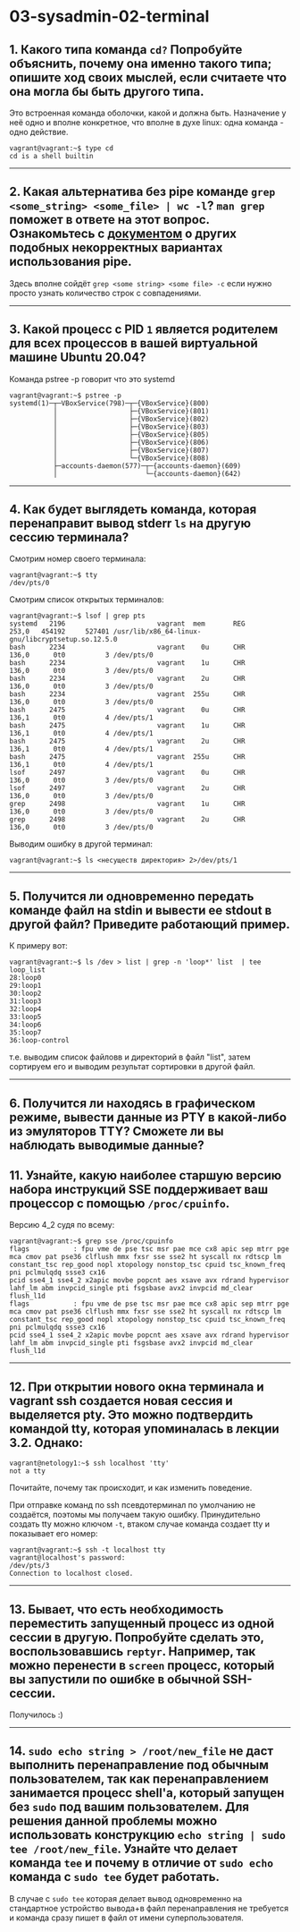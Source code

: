 # 03-sysadmin-02-terminal  

  ## 1. Какого типа команда `cd?` Попробуйте объяснить, почему она именно такого типа; опишите ход своих мыслей, если считаете что она могла бы быть другого типа.

Это встроенная команда оболочки, какой и должна быть. Назначение у неё одно и вполне конкретное, что вполне в духе linux: одна команда - одно действие. 
```
vagrant@vagrant:~$ type cd
cd is a shell builtin
```

---

 ## 2. Какая альтернатива без pipe команде `grep <some_string> <some_file> | wc -l`? `man grep` поможет в ответе на этот вопрос. Ознакомьтесь с [документом](http://www.smallo.ruhr.de/award.html) о других подобных некорректных вариантах использования pipe.  

Здесь вполне сойдёт `grep <some string> <some file> -c` если нужно просто узнать количество строк с совпадениями. 

---

 ## 3. Какой процесс с PID `1` является родителем для всех процессов в вашей виртуальной машине Ubuntu 20.04?  

Команда pstree -p  говорит что это systemd  
```
vagrant@vagrant:~$ pstree -p
systemd(1)─┬─VBoxService(798)─┬─{VBoxService}(800)
           │                  ├─{VBoxService}(801)
           │                  ├─{VBoxService}(802)
           │                  ├─{VBoxService}(803)
           │                  ├─{VBoxService}(805)
           │                  ├─{VBoxService}(806)
           │                  ├─{VBoxService}(807)
           │                  └─{VBoxService}(808)
           ├─accounts-daemon(577)─┬─{accounts-daemon}(609)
           │                      └─{accounts-daemon}(642)
```

---

 ## 4. Как будет выглядеть команда, которая перенаправит вывод stderr `ls` на другую сессию терминала?  

Смотрим номер своего терминала:
```
vagrant@vagrant:~$ tty
/dev/pts/0
```

Смотрим список открытых терминалов:
```
vagrant@vagrant:~$ lsof | grep pts
systemd   2196                       vagrant  mem       REG              253,0   454192     527401 /usr/lib/x86_64-linux-gnu/libcryptsetup.so.12.5.0
bash      2234                       vagrant    0u      CHR              136,0      0t0          3 /dev/pts/0
bash      2234                       vagrant    1u      CHR              136,0      0t0          3 /dev/pts/0
bash      2234                       vagrant    2u      CHR              136,0      0t0          3 /dev/pts/0
bash      2234                       vagrant  255u      CHR              136,0      0t0          3 /dev/pts/0
bash      2475                       vagrant    0u      CHR              136,1      0t0          4 /dev/pts/1
bash      2475                       vagrant    1u      CHR              136,1      0t0          4 /dev/pts/1
bash      2475                       vagrant    2u      CHR              136,1      0t0          4 /dev/pts/1
bash      2475                       vagrant  255u      CHR              136,1      0t0          4 /dev/pts/1
lsof      2497                       vagrant    0u      CHR              136,0      0t0          3 /dev/pts/0
lsof      2497                       vagrant    2u      CHR              136,0      0t0          3 /dev/pts/0
grep      2498                       vagrant    1u      CHR              136,0      0t0          3 /dev/pts/0
grep      2498                       vagrant    2u      CHR              136,0      0t0          3 /dev/pts/0
```

Выводим ошибку в другой терминал:
```
vagrant@vagrant:~$ ls <несуществ директория> 2>/dev/pts/1
```

---

 ## 5. Получится ли одновременно передать команде файл на stdin и вывести ее stdout в другой файл? Приведите работающий пример.  
 
 К примеру вот: 
 ```
 vagrant@vagrant:~$ ls /dev > list | grep -n 'loop*' list  | tee loop_list
28:loop0
29:loop1
30:loop2
31:loop3
32:loop4
33:loop5
34:loop6
35:loop7
36:loop-control
```
т.е. выводим список файловв и директорий в файл "list", затем сортируем его и выводим результат сортировки в другой файл.  

---

 ## 6. Получится ли находясь в графическом режиме, вывести данные из PTY в какой-либо из эмуляторов TTY? Сможете ли вы наблюдать выводимые данные?  
 

 ## 11. Узнайте, какую наиболее старшую версию набора инструкций SSE поддерживает ваш процессор с помощью `/proc/cpuinfo`.  
 
Версию 4_2 судя по всему:
```
vagrant@vagrant:~$ grep sse /proc/cpuinfo
flags           : fpu vme de pse tsc msr pae mce cx8 apic sep mtrr pge mca cmov pat pse36 clflush mmx fxsr sse sse2 ht syscall nx rdtscp lm constant_tsc rep_good nopl xtopology nonstop_tsc cpuid tsc_known_freq pni pclmulqdq ssse3 cx16
pcid sse4_1 sse4_2 x2apic movbe popcnt aes xsave avx rdrand hypervisor lahf_lm abm invpcid_single pti fsgsbase avx2 invpcid md_clear flush_l1d
flags           : fpu vme de pse tsc msr pae mce cx8 apic sep mtrr pge mca cmov pat pse36 clflush mmx fxsr sse sse2 ht syscall nx rdtscp lm constant_tsc rep_good nopl xtopology nonstop_tsc cpuid tsc_known_freq pni pclmulqdq ssse3 cx16
pcid sse4_1 sse4_2 x2apic movbe popcnt aes xsave avx rdrand hypervisor lahf_lm abm invpcid_single pti fsgsbase avx2 invpcid md_clear flush_l1d
```

---

 ## 12. При открытии нового окна терминала и vagrant ssh создается новая сессия и выделяется pty. Это можно подтвердить командой tty, которая упоминалась в лекции 3.2. Однако:
```
vagrant@netology1:~$ ssh localhost 'tty'
not a tty
```
Почитайте, почему так происходит, и как изменить поведение. 

При отправке команд по ssh псевдотерминал по умолчанию не создаётся, поэтомы мы получаем такую ошибку. Принудительно создать tty можно ключом `-t`,  втаком случае команда создает tty и показывает его номер:
```
vagrant@vagrant:~$ ssh -t localhost tty
vagrant@localhost's password:
/dev/pts/3
Connection to localhost closed.
```

---

 ## 13. Бывает, что есть необходимость переместить запущенный процесс из одной сессии в другую. Попробуйте сделать это, воспользовавшись `reptyr`. Например, так можно перенести в `screen` процесс, который вы запустили по ошибке в обычной SSH-сессии.  
 
Получилось :)

---

 ## 14. `sudo echo string > /root/new_file` не даст выполнить перенаправление под обычным пользователем, так как перенаправлением занимается процесс shell'а, который запущен без `sudo` под вашим пользователем. Для решения данной проблемы можно использовать конструкцию `echo string | sudo tee /root/new_file`. Узнайте что делает команда `tee` и почему в отличие от `sudo echo` команда с `sudo tee` будет работать.  
 
В случае с `sudo tee` которая делает вывод одновременно на стандартное устройство вывода+в файл перенаправления не требуется и команда сразу пишет в файл от имени суперпользователя. 

 
